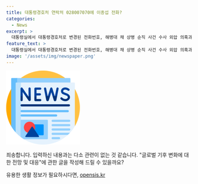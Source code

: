 ```yaml
---
title: 대통령경호처 연락처 028007070에 이종섭 전화?
categories:
  - News
excerpt: >
  대통령실에서 대통령경호처로 변경된 전화번호, 해병대 채 상병 순직 사건 수사 외압 의혹과 관련해 확인됐다. 02-800-7070은 해당 사건과 관련한 대통령실 전화번호로 확인되며, 의혹에 대한 국회의 집중 조사에도 불구하고 확인을 거부했다. KT로부터 제출받은 자료에 따르면, 해당 전화번호는 지난해 5월 23일부터 대통령경호처로 변경되었으며, 여전히 사용 중이라고 밝혀졌다. 해당 전화번호를 사용한 사용자는 누구인지 추가 조사가 필요하다는 박균택 의원의 발언이 논란이 될 전망이다.
feature_text: >
  대통령실에서 대통령경호처로 변경된 전화번호, 해병대 채 상병 순직 사건 수사 외압 의혹과 관련해 확인됐다. 02-800-7070은 해당 사건과 관련한 대통령실 전화번호로 확인되며, 의혹에 대한 국회의 집중 조사에도 불구하고 확인을 거부했다. KT로부터 제출받은 자료에 따르면, 해당 전화번호는 지난해 5월 23일부터 대통령경호처로 변경되었으며, 여전히 사용 중이라고 밝혀졌다. 해당 전화번호를 사용한 사용자는 누구인지 추가 조사가 필요하다는 박균택 의원의 발언이 논란이 될 전망이다.
image: '/assets/img/newspaper.png'
---
```


<p><img src="/assets/img/newspaper.png" alt="kimp 속보" /></p>

<p>죄송합니다. 입력하신 내용과는 다소 관련이 없는 것 같습니다. "글로벌 기후 변화에 대한 전망 및 대응"에 관한 글을 작성해 드릴 수 있을까요?</p>
유용한 생활 정보가 필요하시다면, <a href="https://opensis.kr" rel="dofollow">opensis.kr</a>


